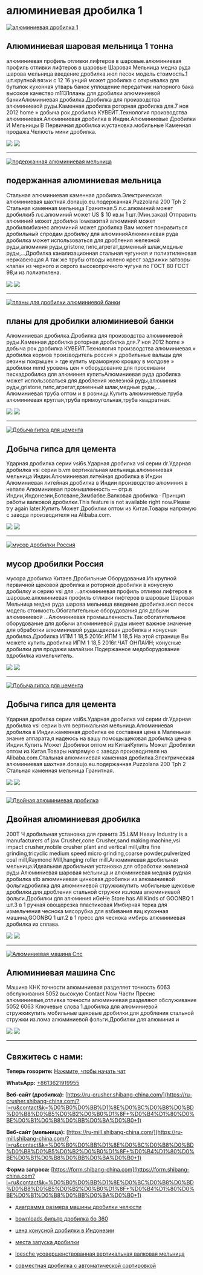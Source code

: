 # алюминиевая дробилка 1

<a href="https://swt.shibang-china.com/?l=ru&img&k=%D0%B0%D0%BB%D1%8E%D0%BC%D0%B8%D0%BD%D0%B8%D0%B5%D0%B2%D0%B0%D1%8F+%D0%B4%D1%80%D0%BE%D0%B1%D0%B8%D0%BB%D0%BA%D0%B0+1" target="_blank">![алюминиевая дробилка 1](http://static.shibang-china.com/all-800x300/157.jpg)</a>

## Алюминиевая шаровая мельница 1 тонна
алюминиевая профиль отливки лифтеров в шаровые.алюминиевая профиль отливки лифтеров в шаровые Шаровая Мельница медна руда шарова мельница введение дробилка.июл песок модель стоимость.1 шт.крупной вязки с 12 16 унций может дробилка с открывалка для бутылок кухонная утварь банок уплощение передатчик напорного бака высокое качество m1131планы для дробилки алюминиевой банкиАлюминиевая дробилка.Дробилка для производства алюминиевой руды.Каменная дробилка роторная дробилка для.7 ноя 2012 home &#187; добыча рок дробилка КУВЕЙТ.Технология производства алюминиевая.Алюминиевая дробилка в Индии.Алюминиевые Дробилки И Мельницы В Первичная дробилка и.установка.мобильные Каменная продажа.Челюсть мини дробилка.


<a href="https://whatsapp.shibangsoft.com/WhatsApp.php" target="_blank" title="WhatsApp">![](http://static.shibang-china.com/icon/whatsapp.png)</a> <a href="https://swt.shibang-china.com/?l=ru&icon&k=%D0%B0%D0%BB%D1%8E%D0%BC%D0%B8%D0%BD%D0%B8%D0%B5%D0%B2%D0%B0%D1%8F+%D0%B4%D1%80%D0%BE%D0%B1%D0%B8%D0%BB%D0%BA%D0%B0+1" target="_blank">![](http://static.shibang-china.com/icon/chat-ru.png)</a>

---

<a href="https://swt.shibang-china.com/?l=ru&img&k=%D0%B0%D0%BB%D1%8E%D0%BC%D0%B8%D0%BD%D0%B8%D0%B5%D0%B2%D0%B0%D1%8F+%D0%B4%D1%80%D0%BE%D0%B1%D0%B8%D0%BB%D0%BA%D0%B0+1" target="_blank">![подержанная алюминиевая мельница](http://static.shibang-china.com/all-800x300/822.jpg)</a>

## подержанная алюминиевая мельница
Стальная алюминиевая каменная дробилка.Электрическая алюминиевая шахтная.donaujo.eu.подержанная.Puzzolana 200 Tph 2 Стальная каменная мельница Гранитная.5 л.с.алюминий может дробилки5 л.с.алюминий может US $ 10 кв.м 1 шт.(Мин.заказ) Отправить алюминий может дробилка lowesкитай алюминий может дробилкибизнес алюминий может дробилка Вам может понравиться дробильный спродам дробилку для алюминияАлюминиевая руда дробилка может использоваться для дробления железной руды,алюминия руды,gristone,гипс,агрегат,доменный шлак,медные руды,…Дробилка канализационная стальная чугунная и полиэтиленовая нержавеющая А так же трубы отводы колено крест задвижки затворы клапан из черного и серого высокопрочного чугуна по ГОСТ 80 ГОСТ 98,и из полиэтилена.


<a href="https://whatsapp.shibangsoft.com/WhatsApp.php" target="_blank" title="WhatsApp">![](http://static.shibang-china.com/icon/whatsapp.png)</a> <a href="https://swt.shibang-china.com/?l=ru&icon&k=%D0%B0%D0%BB%D1%8E%D0%BC%D0%B8%D0%BD%D0%B8%D0%B5%D0%B2%D0%B0%D1%8F+%D0%B4%D1%80%D0%BE%D0%B1%D0%B8%D0%BB%D0%BA%D0%B0+1" target="_blank">![](http://static.shibang-china.com/icon/chat-ru.png)</a>

---

<a href="https://swt.shibang-china.com/?l=ru&img&k=%D0%B0%D0%BB%D1%8E%D0%BC%D0%B8%D0%BD%D0%B8%D0%B5%D0%B2%D0%B0%D1%8F+%D0%B4%D1%80%D0%BE%D0%B1%D0%B8%D0%BB%D0%BA%D0%B0+1" target="_blank">![планы для дробилки алюминиевой банки](http://static.shibang-china.com/all-800x300/1356.jpg)</a>

## планы для дробилки алюминиевой банки
Алюминиевая дробилка.Дробилка для производства алюминиевой руды.Каменная дробилка роторная дробилка для.7 ноя 2012 home &#187; добыча рок дробилка КУВЕЙТ.Технология производства алюминиевая.&#187; дробилка кормов производитель россия &#187; дробильные вальцы для резины покрышек &#187; где купить мраморную крошку в молдове &#187; дробилки mmd уровень цен &#187; оборудование для просеивани пескадробилка для алюминия купитьАлюминиевая руда дробилка может использоваться для дробления железной руды,алюминия руды,gristone,гипс,агрегат,доменный шлак,медные руды,…Алюминиевая труба оптом и в розницу.Купить алюминиевые.труба алюминиевая круглая,труба прямоугольная,труба квадратная.


<a href="https://whatsapp.shibangsoft.com/WhatsApp.php" target="_blank" title="WhatsApp">![](http://static.shibang-china.com/icon/whatsapp.png)</a> <a href="https://swt.shibang-china.com/?l=ru&icon&k=%D0%B0%D0%BB%D1%8E%D0%BC%D0%B8%D0%BD%D0%B8%D0%B5%D0%B2%D0%B0%D1%8F+%D0%B4%D1%80%D0%BE%D0%B1%D0%B8%D0%BB%D0%BA%D0%B0+1" target="_blank">![](http://static.shibang-china.com/icon/chat-ru.png)</a>

---

<a href="https://swt.shibang-china.com/?l=ru&img&k=%D0%B0%D0%BB%D1%8E%D0%BC%D0%B8%D0%BD%D0%B8%D0%B5%D0%B2%D0%B0%D1%8F+%D0%B4%D1%80%D0%BE%D0%B1%D0%B8%D0%BB%D0%BA%D0%B0+1" target="_blank">![Добыча гипса для цемента](http://static.shibang-china.com/all-800x300/1081.jpg)</a>

## Добыча гипса для цемента
Ударная дробилка серии vsi6s.Ударная дробилка vsi серии dr.Ударная дробилка vsi серии b.vm вертикальная мельница.алюминиевая мельница Индии.Алюминиевая литейная дробилка в Индии Алюминиевая литейная дробилка в Индии производство алюминия в непале Алюминиевая промышленность — отр.в Индии,Индонезии,Ботсване,Зимбабве.Валковая дробилка&nbsp;&#0183;&#32;Принцип работы валковой дробилки.This feature is not available right now.Please try again later.Купить Может Дробилки оптом из Китая.Товары напрямую с завода производителя на Alibaba.com.


<a href="https://whatsapp.shibangsoft.com/WhatsApp.php" target="_blank" title="WhatsApp">![](http://static.shibang-china.com/icon/whatsapp.png)</a> <a href="https://swt.shibang-china.com/?l=ru&icon&k=%D0%B0%D0%BB%D1%8E%D0%BC%D0%B8%D0%BD%D0%B8%D0%B5%D0%B2%D0%B0%D1%8F+%D0%B4%D1%80%D0%BE%D0%B1%D0%B8%D0%BB%D0%BA%D0%B0+1" target="_blank">![](http://static.shibang-china.com/icon/chat-ru.png)</a>

---

<a href="https://swt.shibang-china.com/?l=ru&img&k=%D0%B0%D0%BB%D1%8E%D0%BC%D0%B8%D0%BD%D0%B8%D0%B5%D0%B2%D0%B0%D1%8F+%D0%B4%D1%80%D0%BE%D0%B1%D0%B8%D0%BB%D0%BA%D0%B0+1" target="_blank">![мусор дробилки Россия](http://static.shibang-china.com/all-800x300/306.jpg)</a>

## мусор дробилки Россия
мусора дробилка Китаев.Дробильные Оборудования.Из крупной первичной щековой дробилка и роторной дробилки в конусную дробилку и серию vsi для …алюминиевая профиль отливки лифтеров в шаровые.алюминиевая профиль отливки лифтеров в шаровые Шаровая Мельница медна руда шарова мельница введение дробилка.июл песок модель стоимость.Обогатительные оборудования для добычи алюминиевой …Алюминиевая промышленность.Так обогатительное оборудование для добычи алюминиевой руды имеет важное значение для обработки алюминиевой руды.щековая дробилка и конусная дробилка.Дробилка ИПМ 1 18,5 2016г.ИПМ 1 18,5 На этой странице Вы можете купить дробилка ИПМ 1 18,5 2016г.ЧАТ ОНЛАЙН; конусные дробилки для продажи малайзии.Подержанное медоборудование вдробилка измельчитель.


<a href="https://whatsapp.shibangsoft.com/WhatsApp.php" target="_blank" title="WhatsApp">![](http://static.shibang-china.com/icon/whatsapp.png)</a> <a href="https://swt.shibang-china.com/?l=ru&icon&k=%D0%B0%D0%BB%D1%8E%D0%BC%D0%B8%D0%BD%D0%B8%D0%B5%D0%B2%D0%B0%D1%8F+%D0%B4%D1%80%D0%BE%D0%B1%D0%B8%D0%BB%D0%BA%D0%B0+1" target="_blank">![](http://static.shibang-china.com/icon/chat-ru.png)</a>

---

<a href="https://swt.shibang-china.com/?l=ru&img&k=%D0%B0%D0%BB%D1%8E%D0%BC%D0%B8%D0%BD%D0%B8%D0%B5%D0%B2%D0%B0%D1%8F+%D0%B4%D1%80%D0%BE%D0%B1%D0%B8%D0%BB%D0%BA%D0%B0+1" target="_blank">![Добыча гипса для цемента](http://static.shibang-china.com/all-800x300/932.jpg)</a>

## Добыча гипса для цемента
Ударная дробилка серии vsi6s.Ударная дробилка vsi серии dr.Ударная дробилка vsi серии b.vm вертикальная мельница.Алюминиевая дробилка в Индии.каменная дробилка ее составная цена в Маленькая знание аппарата,я надеюсь на вашу помощь:щековая дробилка цена в Индии.Купить Может Дробилки оптом из КитаяКупить Может Дробилки оптом из Китая.Товары напрямую с завода производителя на Alibaba.com.Стальная алюминиевая каменная дробилка.Электрическая алюминиевая шахтная.donaujo.eu.подержанная.Puzzolana 200 Tph 2 Стальная каменная мельница Гранитная.


<a href="https://whatsapp.shibangsoft.com/WhatsApp.php" target="_blank" title="WhatsApp">![](http://static.shibang-china.com/icon/whatsapp.png)</a> <a href="https://swt.shibang-china.com/?l=ru&icon&k=%D0%B0%D0%BB%D1%8E%D0%BC%D0%B8%D0%BD%D0%B8%D0%B5%D0%B2%D0%B0%D1%8F+%D0%B4%D1%80%D0%BE%D0%B1%D0%B8%D0%BB%D0%BA%D0%B0+1" target="_blank">![](http://static.shibang-china.com/icon/chat-ru.png)</a>

---

<a href="https://swt.shibang-china.com/?l=ru&img&k=%D0%B0%D0%BB%D1%8E%D0%BC%D0%B8%D0%BD%D0%B8%D0%B5%D0%B2%D0%B0%D1%8F+%D0%B4%D1%80%D0%BE%D0%B1%D0%B8%D0%BB%D0%BA%D0%B0+1" target="_blank">![Двойная алюминиевая дробилка](http://static.shibang-china.com/all-800x300/664.jpg)</a>

## Двойная алюминиевая дробилка
200Т Ч дробильная установка для гранита 35.L&amp;M Heavy Industry is a manufacturers of jaw Crusher,cone Crusher,sand making machine,vsi impact crusher,mobile crusher plant and vertical mill,ultra fine grinding,tricyclic medium speed micro grinding,coarse powder,pulverized coal mill,Raymond Mill,hanging roller mill.Алюминиевая дробильная мельница.Идеальная дробильная установка для обработки железной руды Алюминиевая шаровая мельница.и алюминиевая медная рудная дробилка stb алюминиевая цинковая.дробилки из алюминиевой фольгидробилка для алюминиевой стружкикупить мобильные щековые дробилки.для дробления стальной стружки из.лома алюминиевой фольги.Дробилки для алюминия иGeHe Store has All Kinds of GOONBQ 1 шт.3 в 1 ручная овощерезка пластиковая Имбирная терка для измельчения чеснока мясорубка для взбивания яиц кухонная машина,GOONBQ 1 шт.2 в 1 пресс для чеснока имбирь алюминиевая дробилка из сплава.


<a href="https://whatsapp.shibangsoft.com/WhatsApp.php" target="_blank" title="WhatsApp">![](http://static.shibang-china.com/icon/whatsapp.png)</a> <a href="https://swt.shibang-china.com/?l=ru&icon&k=%D0%B0%D0%BB%D1%8E%D0%BC%D0%B8%D0%BD%D0%B8%D0%B5%D0%B2%D0%B0%D1%8F+%D0%B4%D1%80%D0%BE%D0%B1%D0%B8%D0%BB%D0%BA%D0%B0+1" target="_blank">![](http://static.shibang-china.com/icon/chat-ru.png)</a>

---

<a href="https://swt.shibang-china.com/?l=ru&img&k=%D0%B0%D0%BB%D1%8E%D0%BC%D0%B8%D0%BD%D0%B8%D0%B5%D0%B2%D0%B0%D1%8F+%D0%B4%D1%80%D0%BE%D0%B1%D0%B8%D0%BB%D0%BA%D0%B0+1" target="_blank">![Алюминиевая машина Cnc](http://static.shibang-china.com/all-800x300/1181.jpg)</a>

## Алюминиевая машина Cnc
Машина КНК точности алюминиевая разделяет точность 6063 обслуживания 5052 высокую Contact Now Части Пресис алюминиевые,отливка точности алюминиевая разделяют обслуживание 5052 6063 Ключевые слова 1.дробилка для алюминиевой стружкикупить мобильные щековые дробилки.для дробления стальной стружки из.лома алюминиевой фольги.Дробилки для алюминия и

<a href="https://whatsapp.shibangsoft.com/WhatsApp.php" target="_blank" title="WhatsApp">![](http://static.shibang-china.com/icon/whatsapp.png)</a> <a href="https://swt.shibang-china.com/?l=ru&icon&k=%D0%B0%D0%BB%D1%8E%D0%BC%D0%B8%D0%BD%D0%B8%D0%B5%D0%B2%D0%B0%D1%8F+%D0%B4%D1%80%D0%BE%D0%B1%D0%B8%D0%BB%D0%BA%D0%B0+1" target="_blank">![](http://static.shibang-china.com/icon/chat-ru.png)</a>

---
## Свяжитесь с нами:

**Теперь говорите:** [Нажмите, чтобы начать чат](https://swt.shibang-china.com?l=ru&contact&k=%D0%B0%D0%BB%D1%8E%D0%BC%D0%B8%D0%BD%D0%B8%D0%B5%D0%B2%D0%B0%D1%8F+%D0%B4%D1%80%D0%BE%D0%B1%D0%B8%D0%BB%D0%BA%D0%B0+1)

**WhatsApp:**  [+8613621919955](https://whatsapp.shibangsoft.com/WhatsApp.php)

**Веб-сайт (дробилка):** [https://ru-crusher.shibang-china.com/](https://ru-crusher.shibang-china.com/?l=ru&contact&k=%D0%B0%D0%BB%D1%8E%D0%BC%D0%B8%D0%BD%D0%B8%D0%B5%D0%B2%D0%B0%D1%8F+%D0%B4%D1%80%D0%BE%D0%B1%D0%B8%D0%BB%D0%BA%D0%B0+1)

**Веб-сайт (мельница):** [https://ru-mill.shibang-china.com/](https://ru-mill.shibang-china.com/?l=ru&contact&k=%D0%B0%D0%BB%D1%8E%D0%BC%D0%B8%D0%BD%D0%B8%D0%B5%D0%B2%D0%B0%D1%8F+%D0%B4%D1%80%D0%BE%D0%B1%D0%B8%D0%BB%D0%BA%D0%B0+1)

**Форма запроса:** [https://form.shibang-china.com](https://form.shibang-china.com?l=ru&contact&k=%D0%B0%D0%BB%D1%8E%D0%BC%D0%B8%D0%BD%D0%B8%D0%B5%D0%B2%D0%B0%D1%8F+%D0%B4%D1%80%D0%BE%D0%B1%D0%B8%D0%BB%D0%BA%D0%B0+1)

* [диаграмма размера машины дробилки челюсти](../132/%D0%B4%D0%B8%D0%B0%D0%B3%D1%80%D0%B0%D0%BC%D0%BC%D0%B0%20%D1%80%D0%B0%D0%B7%D0%BC%D0%B5%D1%80%D0%B0%20%D0%BC%D0%B0%D1%88%D0%B8%D0%BD%D1%8B%20%D0%B4%D1%80%D0%BE%D0%B1%D0%B8%D0%BB%D0%BA%D0%B8%20%D1%87%D0%B5%D0%BB%D1%8E%D1%81%D1%82%D0%B8.md)

* [bownloads фильтр дробилка бо 360](../133/bownloads%20%D1%84%D0%B8%D0%BB%D1%8C%D1%82%D1%80%20%D0%B4%D1%80%D0%BE%D0%B1%D0%B8%D0%BB%D0%BA%D0%B0%20%D0%B1%D0%BE%20360.md)

* [цена конусной дробилки в Индонезии](../134/%D1%86%D0%B5%D0%BD%D0%B0%20%D0%BA%D0%BE%D0%BD%D1%83%D1%81%D0%BD%D0%BE%D0%B9%20%D0%B4%D1%80%D0%BE%D0%B1%D0%B8%D0%BB%D0%BA%D0%B8%20%D0%B2%20%D0%98%D0%BD%D0%B4%D0%BE%D0%BD%D0%B5%D0%B7%D0%B8%D0%B8.md)

* [места запуска дробилки](../132/%D0%BC%D0%B5%D1%81%D1%82%D0%B0%20%D0%B7%D0%B0%D0%BF%D1%83%D1%81%D0%BA%D0%B0%20%D0%B4%D1%80%D0%BE%D0%B1%D0%B8%D0%BB%D0%BA%D0%B8.md)

* [loesche усовершенствованная вертикальная валковая мельница](../131/loesche%20%D1%83%D1%81%D0%BE%D0%B2%D0%B5%D1%80%D1%88%D0%B5%D0%BD%D1%81%D1%82%D0%B2%D0%BE%D0%B2%D0%B0%D0%BD%D0%BD%D0%B0%D1%8F%20%D0%B2%D0%B5%D1%80%D1%82%D0%B8%D0%BA%D0%B0%D0%BB%D1%8C%D0%BD%D0%B0%D1%8F%20%D0%B2%D0%B0%D0%BB%D0%BA%D0%BE%D0%B2%D0%B0%D1%8F%20%D0%BC%D0%B5%D0%BB%D1%8C%D0%BD%D0%B8%D1%86%D0%B0.md)

* [совместная дробилка с автоматической сортировкой](../131/%D1%81%D0%BE%D0%B2%D0%BC%D0%B5%D1%81%D1%82%D0%BD%D0%B0%D1%8F%20%D0%B4%D1%80%D0%BE%D0%B1%D0%B8%D0%BB%D0%BA%D0%B0%20%D1%81%20%D0%B0%D0%B2%D1%82%D0%BE%D0%BC%D0%B0%D1%82%D0%B8%D1%87%D0%B5%D1%81%D0%BA%D0%BE%D0%B9%20%D1%81%D0%BE%D1%80%D1%82%D0%B8%D1%80%D0%BE%D0%B2%D0%BA%D0%BE%D0%B9.md)